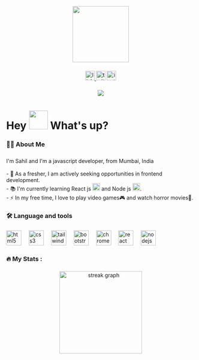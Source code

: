 <div align="center">
  <img height="150" src="https://media.giphy.com/media/VTtANKl0beDFQRLDTh/giphy.gif"  />
</div>

###

<div align="center">
  <a href="https://www.linkedin.com/in/sahil-pawar-37b381187" target="_blank">
    <img src="https://img.shields.io/static/v1?message=LinkedIn&logo=linkedin&label=&color=0077B5&logoColor=white&labelColor=&style=for-the-badge" height="25" alt="linkedin logo"  />
  </a>
  <img src="https://img.shields.io/static/v1?message=Twitter&logo=twitter&label=&color=1DA1F2&logoColor=white&labelColor=&style=for-the-badge" height="25" alt="twitter logo"  />
  <a href="https://instagram.com/sahil__pawar__07?utm_source=qr&igshid=MzNlNGNkZWQ4Mg%3D%3D" target="_blank">
    <img src="https://img.shields.io/static/v1?message=Instagram&logo=instagram&label=&color=E4405F&logoColor=white&labelColor=&style=for-the-badge" height="25" alt="instagram logo"  />
  </a>
</div>

###

<div align="center">
  <img src="https://visitor-badge.laobi.icu/badge?page_id=SahilPawar3071976.SahilPawar3071976&"  />
</div>

###

<h1> Hey <img src="https://emojis.slackmojis.com/emojis/images/1577305505/7373/hand_wave.gif?1577305505" width="50" /> What's up?</h1>

###

<h3 align="left">👩‍💻  About Me</h3>

###

<p align="left">I'm Sahil and I'm a javascript developer, from Mumbai, India <img src="https://images.emojiterra.com/google/noto-emoji/unicode-15/color/svg/1f1ee-1f1f3.svg" width="17" /><br><br>- 🔭 As a fresher, I am actively seeking opportunities in frontend development.<br>- 📚 I'm currently learning React js  <img src="https://cdn4.iconfinder.com/data/icons/logos-3/600/React.js_logo-512.png" width="20"/> and Node js <img src="https://w7.pngwing.com/pngs/450/470/png-transparent-node-js-angularjs-react-javascript-npm-node-js-angle-text-trademark-thumbnail.png" width="20"/>.<br>- ⚡ In my free time, I love to play video games🎮 and watch horror movies👻.</p>

###

<h3 align="left">🛠 Language and tools</h3>

###

<div align="left">
  <img src="https://cdn.jsdelivr.net/gh/devicons/devicon/icons/html5/html5-original.svg" height="40" alt="html5 logo"  />
  <img width="12" />
  <img src="https://cdn.jsdelivr.net/gh/devicons/devicon/icons/css3/css3-original.svg" height="40" alt="css3 logo"  />
  <img width="12" />
  <img src="https://cdn.simpleicons.org/tailwindcss/06B6D4" height="40" alt="tailwindcss logo"  />
  <img width="12" />
  <img src="https://cdn.jsdelivr.net/gh/devicons/devicon/icons/bootstrap/bootstrap-original.svg" height="40" alt="bootstrap logo"  />
  <img width="12" />
  <img src="https://cdn.jsdelivr.net/gh/devicons/devicon/icons/chrome/chrome-original.svg" height="40" alt="chrome logo"  />
  <img width="12" />
  <img src="https://cdn.jsdelivr.net/gh/devicons/devicon/icons/react/react-original.svg" height="40" alt="react logo"  />
  <img width="12" />
  <img src="https://cdn.jsdelivr.net/gh/devicons/devicon/icons/nodejs/nodejs-original.svg" height="40" alt="nodejs logo"  />
</div>

###

<h3 align="left">🔥   My Stats :</h3>

###

<div align="center">
  <img src="https://streak-stats.demolab.com?user=SahilPawar3071976&locale=en&mode=daily&theme=react&hide_border=false&border_radius=5&order=3" height="220" alt="streak graph"  />
</div>

###

###

<br clear="both">

###
